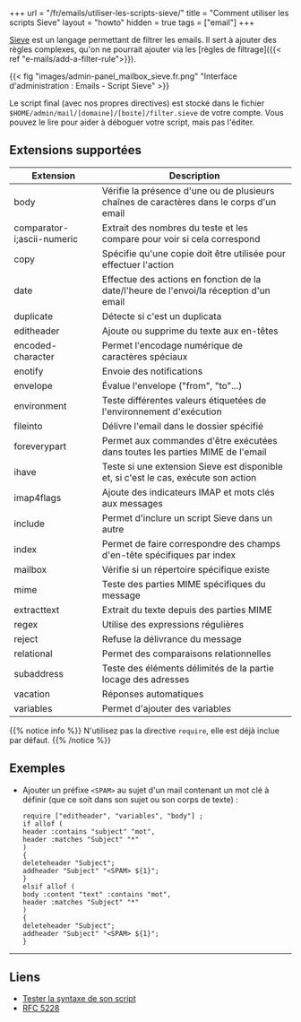 +++
url = "/fr/emails/utiliser-les-scripts-sieve/"
title = "Comment utiliser les scripts Sieve"
layout = "howto"
hidden = true
tags = ["email"]
+++

[Sieve](http://sieve.info/) est un langage permettant de filtrer les emails. Il sert à ajouter des règles complexes, qu'on ne pourrait ajouter via les [règles de filtrage]({{< ref "e-mails/add-a-filter-rule">}}).

{{< fig "images/admin-panel_mailbox_sieve.fr.png" "Interface d'administration : Emails - Script Sieve" >}}

Le script final (avec nos propres directives) est stocké dans le fichier `$HOME/admin/mail/[domaine]/[boite]/filter.sieve` de votre compte. Vous pouvez le lire pour aider à déboguer votre script, mais pas l'éditer.

## Extensions supportées

|Extension                 |Description                                                                             |
|--------------------------|----------------------------------------------------------------------------------------|
|body                      |Vérifie la présence d'une ou de plusieurs chaînes de caractères dans le corps d'un email|
|comparator-i;ascii-numeric|Extrait des nombres du teste et les compare pour voir si cela correspond                |
|copy                      |Spécifie qu'une copie doit être utilisée pour effectuer l'action                        |
|date                      |Effectue des actions en fonction de la date/l'heure de l'envoi/la réception d'un email  |
|duplicate                 |Détecte si c'est un duplicata                                                           |
|editheader                |Ajoute ou supprime du texte aux en-têtes                                                |
|encoded-character         |Permet l'encodage numérique de caractères spéciaux                                      |
|enotify                   |Envoie des notifications                                                                |
|envelope                  |Évalue l'envelope ("from", "to"...)                                                     |
|environment               |Teste différentes valeurs étiquetées de l'environnement d'exécution                     |
|fileinto                  |Délivre l'email dans le dossier spécifié                                                |
|foreverypart              |Permet aux commandes d'être exécutées dans toutes les parties MIME de l'email           |
|ihave                     |Teste si une extension Sieve est disponible et, si c'est le cas, exécute son action     |
|imap4flags                |Ajoute des indicateurs IMAP et mots clés aux messages                                   |
|include                   |Permet d'inclure un script Sieve dans un autre                                          |
|index                     |Permet de faire correspondre des champs d'en-tête spécifiques par index                 |
|mailbox                   |Vérifie si un répertoire spécifique existe                                              |
|mime                      |Teste des parties MIME spécifiques du message                                           |
|extracttext               |Extrait du texte depuis des parties MIME                                                |
|regex                     |Utilise des expressions régulières                                                      |
|reject                    |Refuse la délivrance du message                                                         |
|relational                |Permet des comparaisons relationnelles                                                  |
|subaddress                |Teste des éléments délimités de la partie locage des adresses                           |
|vacation                  |Réponses automatiques                                                                   |
|variables                 |Permet d'ajouter des variables                                                          |

{{% notice info %}}
N'utilisez pas la directive `require`, elle est déjà inclue par défaut.
{{% /notice %}}

## Exemples

-   Ajouter un préfixe `<SPAM>` au sujet d'un mail contenant un mot clé à définir (que ce soit dans son sujet ou son corps de texte) :
    ```
    require ["editheader", "variables", "body"] ;
    if allof (
    header :contains "subject" "mot",
    header :matches "Subject" "*"
    )
    {
    deleteheader "Subject";
    addheader "Subject" "<SPAM> ${1}";
    }
    elsif allof (
    body :content "text" :contains "mot",
    header :matches "Subject" "*"
    )
    {
    deleteheader "Subject";
    addheader "Subject" "<SPAM> ${1}";
    }
    ```

---

## Liens

- [Tester la syntaxe de son script](https://www.fastmail.com/cgi-bin/sievetest.pl)
- [RFC 5228](https://tools.ietf.org/html/rfc5228)
